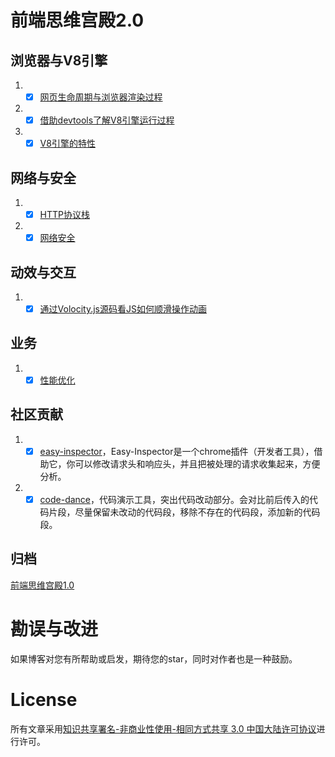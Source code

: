 # 前端思维宫殿2.0

## 浏览器与V8引擎
1. - [x] [网页生命周期与浏览器渲染过程](https://github.com/coconilu/Blog/issues/169)
2. - [x] [借助devtools了解V8引擎运行过程](https://github.com/coconilu/Blog/issues/165)
3. - [x] [V8引擎的特性](https://github.com/coconilu/Blog/issues/166)

## 网络与安全
1. - [x] [HTTP协议栈](https://github.com/coconilu/Blog/issues/168)
2. - [x] [网络安全](https://github.com/coconilu/Blog/issues/170)

## 动效与交互
1. - [x] [通过Volocity.js源码看JS如何顺滑操作动画](https://github.com/coconilu/Blog/issues/172)

## 业务
1. - [x] [性能优化](https://github.com/coconilu/Blog/issues/167)

## 社区贡献
1. - [x] [easy-inspector](https://github.com/coconilu/easy-inspector)，Easy-Inspector是一个chrome插件（开发者工具），借助它，你可以修改请求头和响应头，并且把被处理的请求收集起来，方便分析。
2. - [x] [code-dance](https://github.com/coconilu/easy-inspector)，代码演示工具，突出代码改动部分。会对比前后传入的代码片段，尽量保留未改动的代码段，移除不存在的代码段，添加新的代码段。

## 归档
[前端思维宫殿1.0](https://github.com/coconilu/Blog/issues/171)

# 勘误与改进

如果博客对您有所帮助或启发，期待您的star，同时对作者也是一种鼓励。

# License

所有文章采用[知识共享署名-非商业性使用-相同方式共享 3.0 中国大陆许可协议](http://creativecommons.org/licenses/by-nc-sa/3.0/cn/)进行许可。
